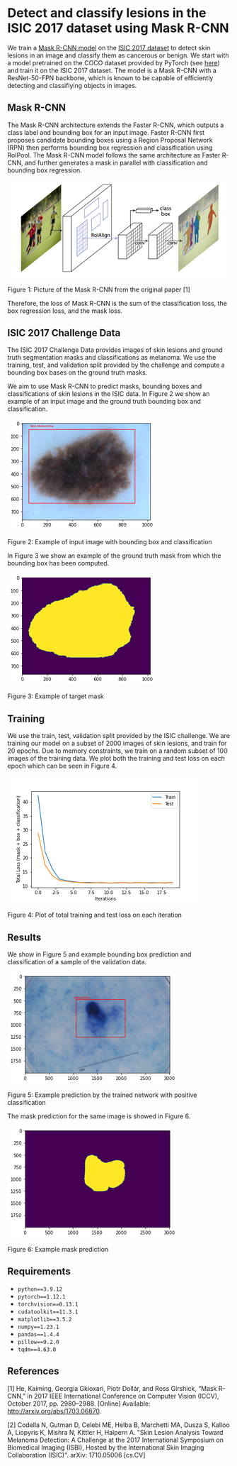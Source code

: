 # Detect and classify lesions in the ISIC 2017 dataset using Mask R-CNN
We train a [Mask R-CNN model](https://arxiv.org/abs/1703.06870) on the [ISIC 2017 dataset](https://challenge.isic-archive.com/data/#2017) to detect skin lesions in an image and classify them as cancerous or benign. We start with a model pretrained on the COCO dataset provided by PyTorch (see [here](https://pytorch.org/vision/main/models/mask_rcnn.html)) and train it on the ISIC 2017 dataset. The model is a Mask R-CNN with a ResNet-50-FPN backbone, which is known to be capable of efficiently detecting and classifiying objects in images.

## Mask R-CNN

The Mask R-CNN architecture extends the Faster R-CNN, which outputs a class label and bounding box for an input image. Faster R-CNN first proposes candidate bounding boxes using a Region Proposal Network (RPN) then performs bounding box regression and classification using RoIPool. The Mask R-CNN model follows the same architecture as Faster R-CNN, and further generates a mask in parallel with classification and bounding box regression.

![Mask R-CNN architecture](figures/mask-rcnn-architecture.PNG)

Figure 1: Picture of the Mask R-CNN from the original paper [1]

Therefore, the loss of Mask R-CNN is the sum of the classification loss, the box regression loss, and the mask loss.

## ISIC 2017 Challenge Data

The ISIC 2017 Challenge Data provides images of skin lesions and ground truth segmentation masks and classifications as melanoma. We use the training, test, and validation split provided by the challenge and compute a bounding box bases on the ground truth masks.

We aim to use Mask R-CNN to predict masks, bounding boxes and classifications of skin lesions in the ISIC data. In Figure 2 we show an example of an input image and the ground truth bounding box and classification.

![Example of image with bounding box and classification](figures/example-with-target-bounding-box.png)

Figure 2: Example of input image with bounding box and classification

In Figure 3 we show an example of the ground truth mask from which the bounding box has been computed.

![Example of target mask](figures/example-mask.png)

Figure 3: Example of target mask

## Training

We use the train, test, validation split provided by the ISIC challenge. We are training our model on a subset of 2000 images of skin lesions, and train for 20 epochs. Due to memory constraints, we train on a random subset of 100 images of the training data. We plot both the training and test loss on each epoch which can be seen in Figure 4.

![Training loss](figures/training-loss.png)

Figure 4: Plot of total training and test loss on each iteration

## Results

We show in Figure 5 and example bounding box prediction and classification of a sample of the validation data.

![Example prediction](figures/example-prediction-melanoma.png)

Figure 5: Example prediction by the trained network with positive classification

The mask prediction for the same image is showed in Figure 6.

![Example mask](figures/example-mask-prediction.png)

Figure 6: Example mask prediction

## Requirements

* `python==3.9.12`
* `pytorch==1.12.1`
* `torchvision==0.13.1`
* `cudatoolkit==11.3.1`
* `matplotlib==3.5.2`
* `numpy==1.23.1`
* `pandas==1.4.4`
* `pillow==9.2.0`
* `tqdm==4.63.0`

## References
[1] He, Kaiming, Georgia Gkioxari, Piotr Dollár, and Ross Girshick, “Mask R-CNN,” in 2017 IEEE International Conference on Computer Vision (ICCV), October 2017, pp. 2980–2988. [Online] Available: http://arxiv.org/abs/1703.06870.

[2] Codella N, Gutman D, Celebi ME, Helba B, Marchetti MA, Dusza S, Kalloo A, Liopyris K, Mishra N, Kittler H, Halpern A. "Skin Lesion Analysis Toward Melanoma Detection: A Challenge at the 2017 International Symposium on Biomedical Imaging (ISBI), Hosted by the International Skin Imaging Collaboration (ISIC)". arXiv: 1710.05006 [cs.CV]
